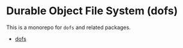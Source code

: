 # Durable Object File System (dofs)

This is a monorepo for `dofs` and related packages.

- [dofs](./packages/dofs/README.md)
